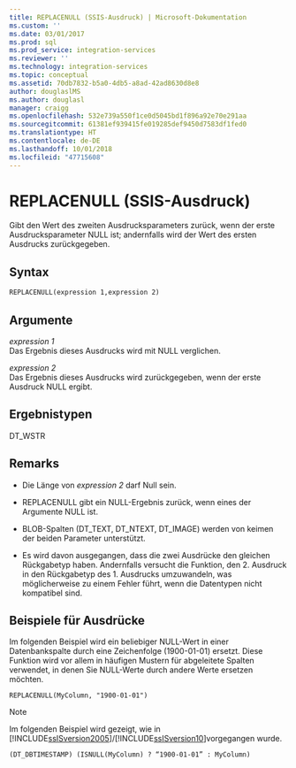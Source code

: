 ```yaml
---
title: REPLACENULL (SSIS-Ausdruck) | Microsoft-Dokumentation
ms.custom: ''
ms.date: 03/01/2017
ms.prod: sql
ms.prod_service: integration-services
ms.reviewer: ''
ms.technology: integration-services
ms.topic: conceptual
ms.assetid: 70db7832-b5a0-4db5-a8ad-42ad8630d8e8
author: douglaslMS
ms.author: douglasl
manager: craigg
ms.openlocfilehash: 532e739a550f1ce0d5045bd1f896a92e70e291aa
ms.sourcegitcommit: 61381ef939415fe019285def9450d7583df1fed0
ms.translationtype: HT
ms.contentlocale: de-DE
ms.lasthandoff: 10/01/2018
ms.locfileid: "47715608"
---
```

# <a name="replacenull-ssis-expression"></a>REPLACENULL (SSIS-Ausdruck)
  Gibt den Wert des zweiten Ausdrucksparameters zurück, wenn der erste Ausdrucksparameter NULL ist; andernfalls wird der Wert des ersten Ausdrucks zurückgegeben.  
  
## <a name="syntax"></a>Syntax  
  
```vb  
REPLACENULL(expression 1,expression 2)  
```  
  
## <a name="arguments"></a>Argumente  
 *expression 1*  
 Das Ergebnis dieses Ausdrucks wird mit NULL verglichen.  
  
 *expression 2*  
 Das Ergebnis dieses Ausdrucks wird zurückgegeben, wenn der erste Ausdruck NULL ergibt.  
  
## <a name="result-types"></a>Ergebnistypen  
 DT_WSTR  
  
## <a name="remarks"></a>Remarks  
  
-   Die Länge von *expression 2* darf Null sein.  
  
-   REPLACENULL gibt ein NULL-Ergebnis zurück, wenn eines der Argumente NULL ist.  
  
-   BLOB-Spalten (DT_TEXT, DT_NTEXT, DT_IMAGE) werden von keimen der beiden Parameter unterstützt.  
  
-   Es wird davon ausgegangen, dass die zwei Ausdrücke den gleichen Rückgabetyp haben. Andernfalls versucht die Funktion, den 2. Ausdruck in den Rückgabetyp des 1. Ausdrucks umzuwandeln, was möglicherweise zu einem Fehler führt, wenn die Datentypen nicht kompatibel sind.  
  
## <a name="expression-examples"></a>Beispiele für Ausdrücke  
 Im folgenden Beispiel wird ein beliebiger NULL-Wert in einer Datenbankspalte durch eine Zeichenfolge (1900-01-01) ersetzt. Diese Funktion wird vor allem in häufigen Mustern für abgeleitete Spalten verwendet, in denen Sie NULL-Werte durch andere Werte ersetzen möchten.  
  
```  
REPLACENULL(MyColumn, "1900-01-01")  
```  
  
> [!NOTE]  
>  Im folgenden Beispiel wird gezeigt, wie in [!INCLUDE[ssISversion2005](../../includes/ssisversion2005-md.md)]/[!INCLUDE[ssISversion10](../../includes/ssisversion10-md.md)]vorgegangen wurde.  
  
```  
(DT_DBTIMESTAMP) (ISNULL(MyColumn) ? “1900-01-01” : MyColumn)   
```  
  
  

